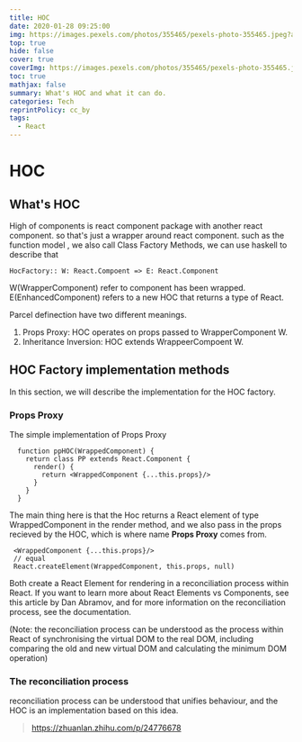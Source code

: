 ```yaml
---
title: HOC 
date: 2020-01-28 09:25:00
img: https://images.pexels.com/photos/355465/pexels-photo-355465.jpeg?auto=compress&cs=tinysrgb&w=1260&h=750&dpr=2
top: true
hide: false
cover: true
coverImg: https://images.pexels.com/photos/355465/pexels-photo-355465.jpeg?auto=compress&cs=tinysrgb&w=1260&h=750&dpr=2
toc: true
mathjax: false
summary: What's HOC and what it can do.
categories: Tech
reprintPolicy: cc_by
tags:
  - React
---
```

# HOC
## What's HOC
High of components is react component package with another react component. so that's just a wrapper around react component.
such as the function model , we also call Class Factory Methods, we can use haskell to describe that
```
HocFactory:: W: React.Compoent => E: React.Component
```
W(WrapperComponent) refer to component has been wrapped.
E(EnhancedComponent) refers to a new HOC that returns a type of React.

Parcel definection have two different meanings.
1. Props Proxy: HOC operates on props passed to WrapperComponent W.
2. Inheritance Inversion: HOC extends WrappeerCompoent W.


## HOC Factory implementation methods
In this section, we will describe the implementation for the HOC factory.
### Props Proxy
The simple implementation of Props Proxy
```
  function ppHOC(WrappedComponent) {  
    return class PP extends React.Component {    
      render() {      
        return <WrappedComponent {...this.props}/>    
      }  
    } 
  }
```
The main thing here is that the Hoc returns a React element of type WrappedComponent in the render method, and we also pass in the props  recieved by the HOC, which is where name <b>Props Proxy</b> comes from.
```
 <WrappedComponent {...this.props}/> 
 // equal 
 React.createElement(WrappedComponent, this.props, null)
```
Both create a React Element for rendering in a reconciliation process within React. If you want to learn more about React Elements vs Components, see this article by Dan Abramov, and for more information on the reconciliation process, see the documentation.

(Note: the reconciliation process can be understood as the process within React of synchronising the virtual DOM to the real DOM, including comparing the old and new virtual DOM and calculating the minimum DOM operation)

### The reconciliation process
reconciliation process can be understood that unifies behaviour, and the HOC is an implementation based on this idea.

> https://zhuanlan.zhihu.com/p/24776678


